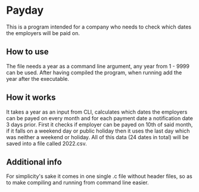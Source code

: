 # Payday
This is a program intended for a company who needs to check which dates the employers will be paid on.
## How to use
The file needs a year as a command line argument, any year from 1 - 9999 can be used. 
After having compiled the program, when running add the year after the executable. 
## How it works
It takes a year as an input from CLI, calculates which dates the employers can be payed on every month and for 
each payment date a notification date 3 days prior. First it checks if employer can be payed on 10th of said month, 
if it falls on a weekend day or public holiday then it uses the last day which was neither a weekend or holiday. All of this data
(24 dates in total) will be saved into a file called 2022.csv. 
## Additional info
For simplicity's sake it comes in one single .c file without header files, so as to make compiling and running from command line easier. 

